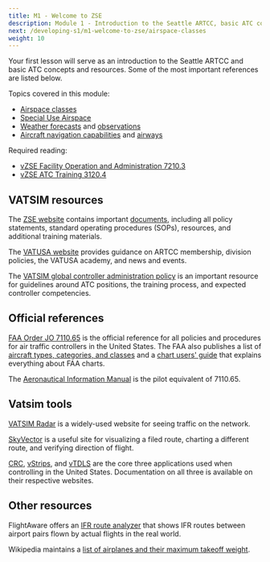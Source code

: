 ```yaml
---
title: M1 - Welcome to ZSE
description: Module 1 - Introduction to the Seattle ARTCC, basic ATC concepts, and resources.
next: /developing-s1/m1-welcome-to-zse/airspace-classes
weight: 10
---
```


Your first lesson will serve as an introduction to the Seattle ARTCC and basic ATC concepts and resources. Some of the most important references are listed below.

Topics covered in this module:

- [Airspace classes](airspace-classes/)
- [Special Use Airspace](special-use-airspace/)
- [Weather forecasts](weather-forecasts/) and [observations](weather-observations/)
- [Aircraft navigation capabilities](equipment-suffixes/) and [airways](airways/)

Required reading:

- [vZSE Facility Operation and Administration 7210.3](https://zseartcc.org/documents/view/269)
- [vZSE ATC Training 3120.4](https://zseartcc.org/documents/view/270)

## VATSIM resources

The [ZSE website](https://zseartcc.org/) contains important [documents](https://zseartcc.org/documents/), including all policy statements, standard operating procedures (SOPs), resources, and additional training materials.

The [VATUSA website](https://www.vatusa.net/) provides guidance on ARTCC membership, division policies, the VATUSA academy, and news and events.

The [VATSIM global controller administration policy](https://vatsim.net/docs/policy/global-controller-administration-policy) is an important resource for guidelines around ATC positions, the training process, and expected controller competencies.

## Official references

[FAA Order JO 7110.65](https://www.faa.gov/air_traffic/publications/atpubs/atc_html/) is the official reference for all policies and procedures for air traffic controllers in the United States. The FAA also publishes a list of [aircraft types, categories, and classes](https://www.faa.gov/documentlibrary/media/order/order_7360.1.pdf) and a [chart users' guide](https://www.faa.gov/air_traffic/flight_info/aeronav/digital_products/aero_guide/) that explains everything about FAA charts.

The [Aeronautical Information Manual](https://www.faa.gov/air_traffic/publications/atpubs/aim_html/) is the pilot equivalent of 7110.65.

## Vatsim tools

[VATSIM Radar](https://www.vatsim-radar.com/) is a widely-used website for seeing traffic on the network.

[SkyVector](https://skyvector.com/) is a useful site for visualizing a filed route, charting a different route, and verifying direction of flight.

[CRC](https://vnas.vatsim.net/crc), [vStrips](https://vnas.vatsim.net/vstrips), and [vTDLS](https://vnas.vatsim.net/vtdls) are the core three applications used when controlling in the United States. Documentation on all three is available on their respective websites.

## Other resources

FlightAware offers an [IFR route analyzer](https://www.flightaware.com/statistics/ifr-route/) that shows IFR routes between airport pairs flown by actual flights in the real world.

Wikipedia maintains a [list of airplanes and their maximum takeoff weight](https://www.wikiwand.com/en/articles/List_of_airliners_by_maximum_takeoff_weight).
